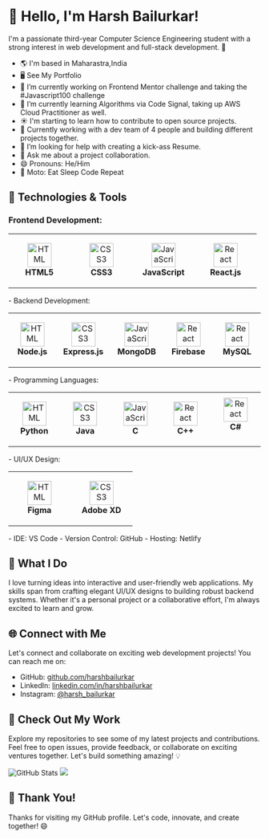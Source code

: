 # 👋 Hello, I'm Harsh Bailurkar!

I'm a passionate third-year Computer Science Engineering student with a strong interest in web development and full-stack development. 🚀
- 🌎 I'm based in Maharastra,India 
- 🖥️ See My Portfolio
- 🔭 I’m currently working on Frontend Mentor challenge and taking the #Javascript100 challenge
- 🌱 I’m currently learning Algorithms via Code Signal, taking up AWS Cloud Practitioner as well.
- ☀️ I'm starting to learn how to contribute to open source projects.
- 👯 Currently working with a dev team of 4 people and building different projects together.
- 🤔 I’m looking for help with creating a kick-ass Resume.
- 💬 Ask me about a project collaboration.
- 😄 Pronouns: He/Him
- 🔁 Moto: Eat Sleep Code Repeat

## 🔧 Technologies & Tools
### Frontend Development:
<table>
  <tr>
    <td align="center" height="108" width="108">
      <img
        src="https://cdn.jsdelivr.net/gh/devicons/devicon/icons/html5/html5-plain.svg"
        width="48"
        height="48"
        alt="HTML"
      />
      <br /><strong>HTML5</strong>
    </td>
    <td align="center" height="108" width="108">
      <img
        src="https://cdn.jsdelivr.net/gh/devicons/devicon/icons/css3/css3-plain.svg"
        width="48"
        height="48"
        alt="CSS3"
      />
      <br /><strong>CSS3</strong>
    </td>
    <td align="center" height="108" width="108">
      <img
        src="https://cdn.jsdelivr.net/gh/devicons/devicon/icons/javascript/javascript-plain.svg"
        width="48"
        height="48"
        alt="JavaScript"
      />
      <br /><strong>JavaScript</strong>
      </td>
    <td align="center" height="108" width="108">
      <img
        src="https://cdn.jsdelivr.net/gh/devicons/devicon/icons/react/react-original.svg"
        width="48"
        height="48"
        alt="React"
      />
      <br /><strong>React.js</strong>
      </td>
  </tr>
</table>
- Backend Development: 
<table>
  <tr>
    <td align="center" height="108" width="108">
      <img
        src="
"
        width="48"
        height="48"
        alt="HTML"
      />
      <br /><strong>Node.js</strong>
    </td>
    <td align="center" height="108" width="108">
      <img
        src="https://cdn.jsdelivr.net/gh/devicons/devicon/icons/css3/css3-plain.svg"
        width="48"
        height="48"
        alt="CSS3"
      />
      <br /><strong>Express.js</strong>
    </td>
    <td align="center" height="108" width="108">
      <img
        src="https://cdn.jsdelivr.net/gh/devicons/devicon/icons/javascript/javascript-plain.svg"
        width="48"
        height="48"
        alt="JavaScript"
      />
      <br /><strong>MongoDB</strong>
      </td>
    <td align="center" height="108" width="108">
      <img
        src="https://cdn.jsdelivr.net/gh/devicons/devicon/icons/react/react-original.svg"
        width="48"
        height="48"
        alt="React"
      />
      <br /><strong>Firebase</strong>
      </td>
    <td align="center" height="108" width="108">
      <img
        src="https://github.com/Harshbailurkar/Harshbailurkar/assets/113308692/5ac2d53d-e4f4-463b-ae6b-0d857d5358c6
"
        width="48"
        height="48"
        alt="React"
      />
      <br /><strong> MySQL</strong>
  </tr>
</table>
- Programming Languages: 
<table>
  <tr>
    <td align="center" height="108" width="108">
      <img
        src="https://github.com/Harshbailurkar/Harshbailurkar/assets/113308692/a2f002d9-f924-4024-b47b-3fbb10acda64

"
        width="48"
        height="48"
        alt="HTML"
      />
      <br /><strong>Python</strong>
    </td>
    <td align="center" height="108" width="108">
      <img
        src="https://github.com/Harshbailurkar/Harshbailurkar/assets/113308692/cb352a24-b176-45fe-8206-9ee7616fe549
"
        width="48"
        height="48"
        alt="CSS3"
      />
      <br /><strong>Java</strong>
    </td>
    <td align="center" height="108" width="108">
      <img
        src="https://github.com/Harshbailurkar/Harshbailurkar/assets/113308692/f9cb692e-acef-4e41-866f-c068ebbd468b
"
        width="48"
        height="48"
        alt="JavaScript"
      />
      <br /><strong>C</strong>
      </td>
    <td align="center" height="108" width="108">
      <img
        src="https://github.com/Harshbailurkar/Harshbailurkar/assets/113308692/1386c79b-0431-4b76-a7a9-d78e7d83b4b6
"
        width="48"
        height="48"
        alt="React"
      />
      <br /><strong>C++</strong>
      </td>
    <td align="center" height="108" width="108">
      <img
        src="https://github.com/Harshbailurkar/Harshbailurkar/assets/113308692/1b50fe41-ac50-4971-9c88-161f8117ff2a"
        width="48"
        height="48"
        alt="React"
      />
      <br /><strong>C#</strong>
  </tr>
</table>
- UI/UX Design: 
<table>
  <tr>
    <td align="center" height="108" width="108">
      <img
        src="https://github.com/Harshbailurkar/Harshbailurkar/assets/113308692/ed4c57e7-aa03-48f8-bd86-a6a353940353
"
        width="48"
        height="48"
        alt="HTML"
      />
      <br /><strong>Figma</strong>
    </td>
    <td align="center" height="108" width="108">
      <img
        src="https://github.com/Harshbailurkar/Harshbailurkar/assets/113308692/1b50fe41-ac50-4971-9c88-161f8117ff2a
"
        width="48"
        height="48"
        alt="CSS3"
      />
      <br /><strong>Adobe XD</strong>
    </td>
    
  </tr>
</table>
- IDE: VS Code
- Version Control: GitHub
- Hosting: Netlify

## 🌟 What I Do

I love turning ideas into interactive and user-friendly web applications. My skills span from crafting elegant UI/UX designs to building robust backend systems. Whether it's a personal project or a collaborative effort, I'm always excited to learn and grow.

## 🌐 Connect with Me

Let's connect and collaborate on exciting web development projects! You can reach me on:

- GitHub: [github.com/harshbailurkar](https://github.com/Harshbailurkar)
- LinkedIn: [linkedin.com/in/harshbailurkar](https://www.linkedin.com/in/harsh-bailurkar-011291247/)
- Instagram: [@harsh_bailurkar](https://www.instagram.com/harsh_bailurkar/)

## 🚀 Check Out My Work

Explore my repositories to see some of my latest projects and contributions. Feel free to open issues, provide feedback, or collaborate on exciting ventures together. Let's build something amazing! 💡

![GitHub Stats](https://github-readme-stats.vercel.app/api?username=harshbailurkar&show_icons=true&count_private=true&hide=contribs,issues&theme=tokyonight)
<img src="https://github-readme-stats.vercel.app/api/top-langs/?username=harshbailurkar&langs_count=5&theme=tokyonight">

## 🌟 Thank You!

Thanks for visiting my GitHub profile. Let's code, innovate, and create together! 😄
